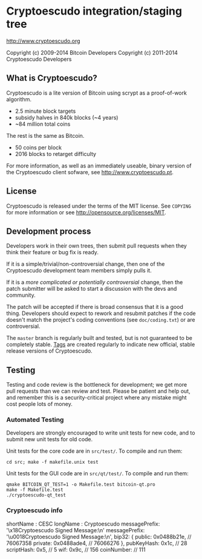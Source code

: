 Cryptoescudo integration/staging tree
================================

http://www.cryptoescudo.org

Copyright (c) 2009-2014 Bitcoin Developers
Copyright (c) 2011-2014 Cryptoescudo Developers

What is Cryptoescudo?
----------------

Cryptoescudo is a lite version of Bitcoin using scrypt as a proof-of-work algorithm.
 - 2.5 minute block targets
 - subsidy halves in 840k blocks (~4 years)
 - ~84 million total coins

The rest is the same as Bitcoin.
 - 50 coins per block
 - 2016 blocks to retarget difficulty

For more information, as well as an immediately useable, binary version of
the Cryptoescudo client sofware, see http://www.cryptoescudo.pt.

License
-------

Cryptoescudo is released under the terms of the MIT license. See `COPYING` for more
information or see http://opensource.org/licenses/MIT.

Development process
-------------------

Developers work in their own trees, then submit pull requests when they think
their feature or bug fix is ready.

If it is a simple/trivial/non-controversial change, then one of the Cryptoescudo
development team members simply pulls it.

If it is a *more complicated or potentially controversial* change, then the patch
submitter will be asked to start a discussion with the devs and community.

The patch will be accepted if there is broad consensus that it is a good thing.
Developers should expect to rework and resubmit patches if the code doesn't
match the project's coding conventions (see `doc/coding.txt`) or are
controversial.

The `master` branch is regularly built and tested, but is not guaranteed to be
completely stable. [Tags](https://github.com/cryptoescudo-project/cryptoescudo/tags) are created
regularly to indicate new official, stable release versions of Cryptoescudo.

Testing
-------

Testing and code review is the bottleneck for development; we get more pull
requests than we can review and test. Please be patient and help out, and
remember this is a security-critical project where any mistake might cost people
lots of money.

### Automated Testing

Developers are strongly encouraged to write unit tests for new code, and to
submit new unit tests for old code.

Unit tests for the core code are in `src/test/`. To compile and run them:

    cd src; make -f makefile.unix test

Unit tests for the GUI code are in `src/qt/test/`. To compile and run them:

    qmake BITCOIN_QT_TEST=1 -o Makefile.test bitcoin-qt.pro
    make -f Makefile.test
    ./cryptoescudo-qt_test
    
### Cryptoescudo info
  shortName : CESC
  longName  : Cryptoescudo
  messagePrefix: '\x18Cryptoescudo Signed Message:\n'
  messagePrefix: '\u0018Cryptoescudo Signed Message:\n',
  bip32: {
    public: 0x0488b21e,  // 76067358
    private: 0x0488ade4, // 76066276
  },
  pubKeyHash: 0x1c,      // 28
  scriptHash: 0x5,       // 5
  wif: 0x9c,             // 156
  coinNumber:            // 111
